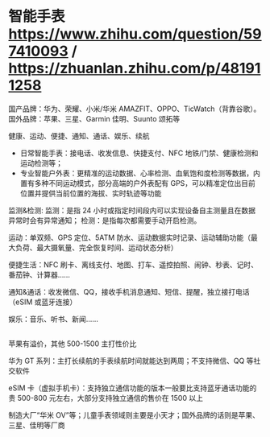 # 智能手表 https://www.zhihu.com/question/597410093 / https://zhuanlan.zhihu.com/p/481911258

国产品牌：华为、荣耀、小米/华米 AMAZFIT、OPPO、TicWatch（背靠谷歌）。
国外品牌：苹果、三星、Garmin 佳明、Suunto 颂拓等

健康、运动、便捷、通知、通话、娱乐、续航

- 日常智能手表：接电话、收发信息、快捷支付、NFC 地铁/门禁、健康检测和运动检测等；
- 专业智能户外表：更精准的运动数据、心率检测、血氧饱和度检测等数据，内置有多种不同运动模式，部分高端的户外表配有 GPS，可以精准定位出目前位置并提供当前位置的海拔、实时轨迹等功能

监测&检测:
监测：是指 24 小时或指定时间段内可以实现设备自主测量且在数据异常时会有异常通知；
检测：是指每次都需要手动开启检测。

运动：单双频、GPS 定位、5ATM 防水、运动数据实时记录、运动辅助功能（最大负荷、最大摄氧量、完全恢复时间、运动状态分析）

便捷生活：NFC 刷卡、离线支付、地图、打车、遥控拍照、闹钟、秒表、记时、番茄钟、计算器……

通知&通话：收发微信、QQ，接收手机消息通知、短信、提醒，独立接打电话（eSIM 或蓝牙连接）

娱乐：音乐、听书、新闻……

##

苹果有溢价，其他 500-1500 主打性价比

华为 GT 系列：主打长续航的手表续航时间就能达到两周；不支持微信、QQ 等社交软件

eSIM 卡（虚拟手机卡）：支持独立通信功能的版本一般要比支持蓝牙通话功能的贵 500-800 元左右，大部分支持独立通信的售价在 1500 以上

制造大厂“华米 OV”等；儿童手表领域则主要是小天才；国外品牌的话则是苹果、三星、佳明等厂商
